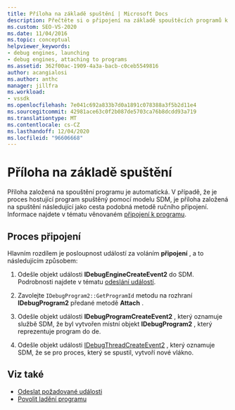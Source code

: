 ```yaml
---
title: Příloha na základě spuštění | Microsoft Docs
description: Přečtěte si o připojení na základě spouštěcích programů k programu, který je automaticky a následuje po cestě, jako je například ruční příloha.
ms.custom: SEO-VS-2020
ms.date: 11/04/2016
ms.topic: conceptual
helpviewer_keywords:
- debug engines, launching
- debug engines, attaching to programs
ms.assetid: 362f00ac-1909-4a3a-bacb-c0ceb5549816
author: acangialosi
ms.author: anthc
manager: jillfra
ms.workload:
- vssdk
ms.openlocfilehash: 7e041c692a833b7d0a1891c078388a3f5b2d11e4
ms.sourcegitcommit: 42981ace63c0f2b087de5703ca76b8dcdd93a719
ms.translationtype: MT
ms.contentlocale: cs-CZ
ms.lasthandoff: 12/04/2020
ms.locfileid: "96606668"
---
```

# <a name="launch-based-attachment"></a>Příloha na základě spuštění
Příloha založená na spouštění programu je automatická. V případě, že je proces hostující program spuštěný pomocí modelu SDM, je příloha založená na spuštění následující jako cesta podobná metodě ručního připojení. Informace najdete v tématu věnovaném [připojení k programu](../../extensibility/debugger/attaching-to-the-program.md).

## <a name="the-attaching-process"></a>Proces připojení
 Hlavním rozdílem je posloupnost událostí za voláním **připojení** , a to následujícím způsobem:

1. Odešle objekt události **IDebugEngineCreateEvent2** do SDM. Podrobnosti najdete v tématu [odeslání událostí](../../extensibility/debugger/sending-events.md).

2. Zavolejte `IDebugProgram2::GetProgramId` metodu na rozhraní **IDebugProgram2** předané metodě **Attach** .

3. Odešle objekt události **IDebugProgramCreateEvent2** , který oznamuje službě SDM, že byl vytvořen místní objekt **IDebugProgram2** , který reprezentuje program do de.

4. Odešle objekt události [IDebugThreadCreateEvent2](../../extensibility/debugger/reference/idebugthreadcreateevent2.md) , který oznamuje SDM, že se pro proces, který se spustil, vytvoří nové vlákno.

## <a name="see-also"></a>Viz také
- [Odeslat požadované události](../../extensibility/debugger/sending-the-required-events.md)
- [Povolit ladění programu](../../extensibility/debugger/enabling-a-program-to-be-debugged.md)
